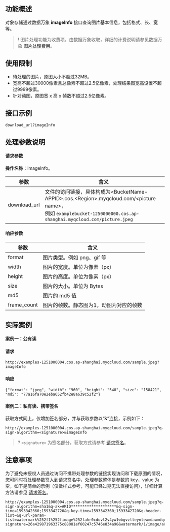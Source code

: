 ## 功能概述
对象存储通过数据万象 **imageInfo** 接口查询图片基本信息，包括格式、长、宽等。

>! 图片处理功能为收费项，由数据万象收取，详细的计费说明请参见数据万象 [图片处理费用](https://intl.cloud.tencent.com/document/product/1045/33431)。
>

## 使用限制

- 待处理的图片，原图大小不超过32MB。
- 宽高不超过30000像素且总像素不超过2.5亿像素，处理结果图宽高设置不超过9999像素。
- 针对动图，原图宽 x 高 x 帧数不超过2.5亿像素。

## 接口示例

```plaintext
download_url?imageInfo
```

## 处理参数说明

#### 请求参数

**操作名称**：imageInfo。

| 参数         | 含义                                                         |
| ------------ | ------------------------------------------------------------ |
| download_url | 文件的访问链接，具体构成为&lt;BucketName-APPID>.cos.&lt;Region>.myqcloud.com/&lt;picture name>，<br>例如 `examplebucket-1250000000.cos.ap-shanghai.myqcloud.com/picture.jpeg` |

#### 响应参数

| 参数        | 含义                                      |
| ----------- | ----------------------------------------- |
| format      | 图片类型。例如 png、gif 等                  |
| width       | 图片的宽度。单位为像素（px）              |
| height      | 图片的高度。单位为像素（px）              |
| size        | 图片的大小。单位为 Bytes                   |
| md5         | 图片的 md5 值                               |
| frame_count | 图片的帧数。静态图为1，动图为对应的帧数 |

## 实际案例

#### 案例一：公有读

#### 请求
```plaintext
http://examples-1251000004.cos.ap-shanghai.myqcloud.com/sample.jpeg?imageInfo
```

#### 响应
```plaintext
{"format": "jpeg", "width": "960", "height": "540", "size": "158421", "md5": "77a16fa70e2eba652fb42e8a639c52f2"}
```

#### 案例二：私有读、携带签名

获取方式同上，仅增加签名部分，并与获取参数以“&”连接，示例如下：

```plaintext
http://examples-1251000004.cos.ap-shanghai.myqcloud.com/sample.jpeg?q-sign-algorithm=<signature>&imageInfo
```

>? `<signature>` 为签名部分，获取方式请参考 [请求签名](https://intl.cloud.tencent.com/document/product/436/7778)。
>

## 注意事项

为了避免未授权人员通过访问不携带处理参数的链接实现访问和下载原图的情况，您可同时将处理参数签入到请求签名中，处理参数整体是参数的 key，value 为空，如下是简单的示例（仅做样式参考，可能已经过期无法直接访问），详细计算方法请参见 [请求签名](https://intl.cloud.tencent.com/document/product/436/14114)。


```plaintext
http://examples-1251000004.cos.ap-shanghai.myqcloud.com/sample.jpeg?q-sign-algorithm=sha1&q-ak=AKID********************&q-sign-time=1593342360;1593342720&q-key-time=1593342360;1593342720&q-header-list=&q-url-param-list=watermark%252f1%252fimage%252fahr0cdovl2v4yw1wbgvzlteyntewmdawmdqucgljc2gubxlxy2xvdwquy29tl3nodwl5aw4uanbn%252fgravity%252fsoutheast&q-signature=26a429871963375c88081ef60247c5746e834a98&watermark/1/image/aHR0cDovL2V4YW1wbGVzLTEyNTEwMDAwMDQucGljc2gubXlxY2xvdWQuY29tL3NodWl5aW4uanBn/gravity/southeast
```
